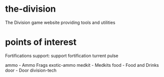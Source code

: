 # the-division
The Division game website providing tools and utilities

# points of interest

Fortifications
support: support fortification
turrent
pulse

ammo - Ammo Frags
exotic-ammo
medkit - Medkits
food - Food and Drinks
door - Door
division-tech


